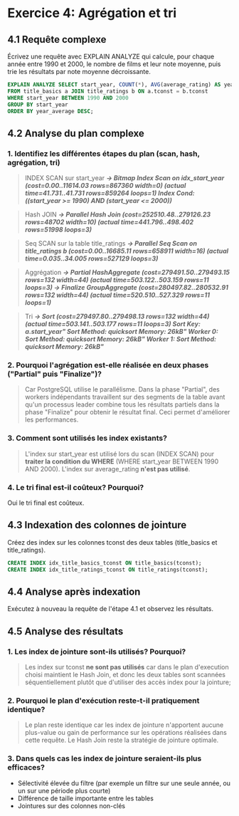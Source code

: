 # Exercice 4: Agrégation et tri

## 4.1 Requête complexe

Écrivez une requête avec EXPLAIN ANALYZE qui calcule, pour chaque année entre 1990 et 2000, le
nombre de films et leur note moyenne, puis trie les résultats par note moyenne décroissante.

```sql
EXPLAIN ANALYZE SELECT start_year, COUNT(*), AVG(average_rating) AS year_average
FROM title_basics a JOIN title_ratings b ON a.tconst = b.tconst
WHERE start_year BETWEEN 1990 AND 2000
GROUP BY start_year
ORDER BY year_average DESC;
```

## 4.2 Analyse du plan complexe

### 1. Identifiez les différentes étapes du plan (scan, hash, agrégation, tri)

> INDEX SCAN sur start_year ***->  Bitmap Index Scan on idx_start_year  (cost=0.00..11614.03 rows=867360 width=0) (actual time=41.731..41.731 rows=859264 loops=1) Index Cond: ((start_year >= 1990) AND (start_year <= 2000))***

> Hash JOIN ***->  Parallel Hash Join  (cost=252510.48..279126.23 rows=48702 width=10) (actual time=441.796..498.402 rows=51998 loops=3)***

> Seq SCAN sur la table title_ratings ***-> Parallel Seq Scan on title_ratings b  (cost=0.00..16685.11 rows=658911 width=16) (actual time=0.035..34.005 rows=527129 loops=3)***

> Aggrégation ***->  Partial HashAggregate  (cost=279491.50..279493.15 rows=132 width=44) (actual time=503.122..503.159 rows=11 loops=3) ->  Finalize GroupAggregate  (cost=280497.82..280532.91 rows=132 width=44) (actual time=520.510..527.329 rows=11 loops=1)***

> Tri ***->  Sort  (cost=279497.80..279498.13 rows=132 width=44) (actual time=503.141..503.177 rows=11 loops=3) Sort Key: a.start_year" Sort Method: quicksort  Memory: 26kB" Worker 0:  Sort Method: quicksort  Memory: 26kB" Worker 1:  Sort Method: quicksort  Memory: 26kB"***

### 2. Pourquoi l'agrégation est-elle réalisée en deux phases ("Partial" puis "Finalize")?

> Car PostgreSQL utilise le parallélisme. Dans la phase "Partial", des workers indépendants travaillent sur des segments de la table avant qu'un processus leader combine tous les résultats partiels dans la phase "Finalize" pour obtenir le résultat final. Ceci permet d'améliorer les performances.

### 3. Comment sont utilisés les index existants?
 
> L'index sur start_year est utilisé lors du scan (INDEX SCAN) pour **traiter la condition du WHERE** (WHERE start_year BETWEEN 1990 AND 2000). L'index sur average_rating **n'est pas utilisé**.

### 4. Le tri final est-il coûteux? Pourquoi?

Oui le tri final est coûteux.

## 4.3 Indexation des colonnes de jointure

Créez des index sur les colonnes tconst des deux tables (title_basics et title_ratings).

```sql
CREATE INDEX idx_title_basics_tconst ON title_basics(tconst);
CREATE INDEX idx_title_ratings_tconst ON title_ratings(tconst);
```

## 4.4 Analyse après indexation

Exécutez à nouveau la requête de l'étape 4.1 et observez les résultats.

## 4.5 Analyse des résultats

### 1. Les index de jointure sont-ils utilisés? Pourquoi?

> Les index sur tconst **ne sont pas utilisés** car dans le plan d'execution choisi maintient le Hash Join, et donc les deux tables sont scannées séquentiellement plutôt que d'utiliser des accès index pour la jointure;

### 2. Pourquoi le plan d'exécution reste-t-il pratiquement identique?

> Le plan reste identique car les index de jointure n'apportent aucune plus-value ou gain de performance sur les opérations réalisées dans cette requête. Le Hash Join reste la stratégie de jointure optimale.

### 3. Dans quels cas les index de jointure seraient-ils plus efficaces?

* Sélectivité élevée du filtre (par exemple un filtre sur une seule année, ou un sur une période plus courte)
* Différence de taille importante entre les tables
* Jointures sur des colonnes non-clés